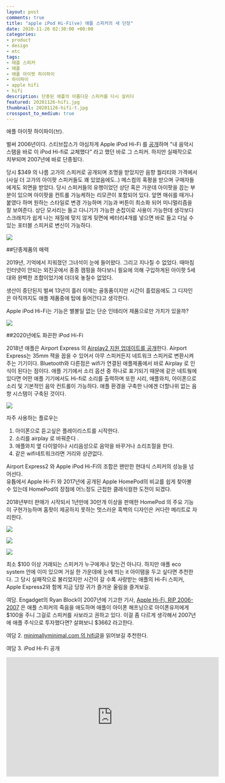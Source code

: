 ```yaml
---
layout: post
comments: true
title: "apple iPod Hi-Fi(ve) 애플 스피커의 새 단장"
date: 2020-11-26 02:30:00 +00:00
categories:
- product
- design
- etc
tags:
- 애플 스피커
- 애플
- 애플 아이팟 하이파이
- 하이파이
- apple hifi
- hifi
description: 단종된 애플의 아름다운 스피커를 다시 살리다
featured: 20201126-hifi.jpg
thumbnail: 20201126-hifi-t.jpg
crosspost_to_medium: true
---
```


애플 아이팟 하이파이(브).

벌써 2006년이다.  스티브잡스가 야심차게 Apple iPod Hi-Fi 를 [공개](https://www.apple.com/newsroom/2006/02/28Apple-Announces-iPod-Hi-Fi/)하며 "내 음악시스탬을 바로 이 iPod Hi-fi로 교체했다" 라고 했던 바로 그 스피커.  하지만 실패작으로 치부되며 2007년에 바로 단종됬다.

당시 $349 의 나름 고가의 스피커로 공개되며 조명을 받았지만 음향 퀄리티와 가격에서(사실 더 고가의 아이팟 스피커들도 꽤 있었음에도..) 메스컴의 혹평을 받으며 구매자들에게도 외면을 받았다.  당시 스피커들의 유행이었던 상단 혹은 가운데 아이팟을 꼽는 부분이 있으며 아이팟을 컨트롤 가능케하는 리모콘이 포함되어 있다.  앞면 매쉬를 때거나 붙였다 하며 원하는 스타일로 변경 가능하며 기능과 버튼이 최소화 되어 미니멀리즘을 잘 보여준다.  상단 모서리는 들고 다니기가 가능한 손잡이로 사용이 가능한데 생각보다 스크래치가 쉽게 나는 재질에 맞지 않게 뒷면에 베터리4개를 넣으면 바로 들고 다닐 수 있는 포터블 스피커로 변신이 가능하다.

![](https://images2.imagebam.com/3e/9b/dc/2cf9bd1360995532.jpg)

##단종제품의 매력

2019년, 기억에서 지워졌던 그녀석이 눈에 들어왔다.  그리고 지나칠 수 없었다.  때마침 인터넷이 안되는 외진곳에서 종종 캠핑을 하다보니 필요에 의해 구입하게된 아이팟 5세대와 완벽한 조합이었기에 더더욱 놓칠수 없었다.

생산이 중단된지 벌써 13년이 흘러 이제는 골동품이지만 시간이 흘렀음에도 그 디자인은 아직까지도 애플 제품중에 탑에 들어간다고 생각한다.

Apple iPod Hi-Fi는 기능은 별볼일 없는 단순 인테리어 제품으로만 가치가 있을까?

![](https://images2.imagebam.com/68/36/cd/a3962e1360995529.jpg)

##2020년에도 화끈한 iPod Hi-Fi

2018년 애플은 Airport Express 의 [Airplay2 지원 업데이트를 공개](https://www.cnet.com/google-amp/news/apple-just-turned-your-ancient-airport-express-router-into-an-airplay-2-wireless-speaker-dongle/)한다.   Airport Express는 35mm 잭을 꼽을 수 있어서 아무 스피커든지 네트워크 스피커로 변환시켜주는 기기이다.   Bluetooth와 다른점은  wifi가 연결된 애플제품에서 바로 Airplay 로 인식이 된다는 점이다.  애플 기기에서 소리 옵션 중 하나로 표기되기 때문에 같은 네트웤에 있다면 어떤 애플 기기에서도 Hi-fi로 소리를 출력하며 또한 시리, 애플와치, 아이폰으로 소리 및 기본적인 음악 컨트롤이 가능하다.   애플 환경을 구축한 나에겐 더할나위 없는 음향 시스탬이 구축된 것이다.

![](https://images2.imagebam.com/9a/1a/b1/6c04991360995541.jpg)

자주 사용하는 플로우는 

1. 아이폰으로 듣고싶은 플레이리스트를 시작한다.
2. 소리를 airplay 로 바꿔준다 .
3. 애플와치 옆 다이얼이나 시리음성으로 음악을 바꾸거나 소리조절을 한다.
4. 같은 wifi네트워크라면 거리와 상관없다.

Airport Express2 와 Apple iPod Hi-Fi의 조합은 왠만한 현대식 스피커의 성능을 넘어선다.   
유튭에서 Apple Hi-Fi 와 2017년에 공개된 Apple HomePod의 비교를 쉽게 찾아볼 수 있는데 HomePod의 장점에 어느정도 근접한 클래식컬한 도전이 되겠다.

2018년부터 판매가 시작되서 1년만에 30만개 이상을 판매한 HomePod 의 주요 기능이 구현가능하며 홈팟이 제공하지 못하는 멋스러운 흑백의 디자인은 커다란 메리트로 자리한다.  

![](https://images2.imagebam.com/13/84/e3/4b0e731360995546.jpg)

![](https://images2.imagebam.com/ce/5e/d1/3b327a1360995551.jpg)

![](https://images2.imagebam.com/58/73/70/f295ab1360995539.jpg)

최소 $100 이상 거래되는 스피커가 누구에게나 맞는건 아니다.  하지만 애플 eco system 안에 이미 있으며 거실 한 가운데에 눈에 띄는 it 아이탬을 두고 싶다면 추천한다.  그 당시 실패작으로 불리었지만 시간이 갈 수록 사랑받는 애플의 Hi-Fi 스피커, Apple Express2와 함께 지금 당장 귀가 즐거운 울림을 즐겨보길.


여담.
Engadget의 Ryan Block이 2007년에 기고한 기사, [Apple Hi-Fi, RIP 2006-2007](https://www.engadget.com/2007-09-06-apple-hi-fi-rip-2006-2007.html) 은 애플 스피커의 죽음을 애도하며 애플이 아이폰 해프닝으로 아이폰유저에게 $100을 주니 그걸로 스피커를 사보라고 권하고 있다.  이걸 좀 다르게 생각해서 2007년에 애플 주식으로 투자했다면?  살펴보니 $3662 라고한다.  

여담 2.
[minimallyminimal.com 의 hifi글](http://www.minimallyminimal.com/blog/apple-ipod-hi-fi)을 읽어보길 추천한다.

여담 3.
iPod Hi-Fi 공개
<iframe width="560" height="315" src="https://www.youtube.com/embed/R3MvnKOb5Ko" frameborder="0" allow="accelerometer; autoplay; clipboard-write; encrypted-media; gyroscope; picture-in-picture" allowfullscreen></iframe>


